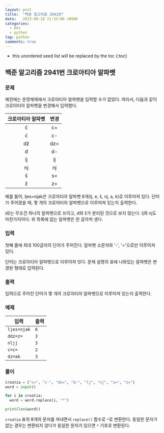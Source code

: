 ```yaml
---
layout: post
title:  "백준 알고리즘 2941번"
date:   2023-09-18 21:35:00 +0900
categories: 
  - Dev
  - python
tag: python
comments: true
---
```


* this unordered seed list will be replaced by the toc
{:toc}

## 백준 알고리즘 2941번 크로아티아 알파벳

### 문제

예전에는 운영체제에서 크로아티아 알파벳을 입력할 수가 없었다. 따라서, 다음과 같이 크로아티아 알파벳을 변경해서 입력했다.

| 크로아티아 알파벳 |	변경 |
| :---: | :---: |
| č	| c= |
| ć	| c- |
| dž| dz= |
| đ	| d- |
| lj| lj |
| nj| nj |
| š	| s= |
| ž	| z= |

예를 들어, ljes=njak은 크로아티아 알파벳 6개(lj, e, š, nj, a, k)로 이루어져 있다. 단어가 주어졌을 때, 몇 개의 크로아티아 알파벳으로 이루어져 있는지 출력한다.

dž는 무조건 하나의 알파벳으로 쓰이고, d와 ž가 분리된 것으로 보지 않는다. lj와 nj도 마찬가지이다. 위 목록에 없는 알파벳은 한 글자씩 센다.

### 입력

첫째 줄에 최대 100글자의 단어가 주어진다. 알파벳 소문자와 '-', '='으로만 이루어져 있다.

단어는 크로아티아 알파벳으로 이루어져 잇다. 문제 설명의 표에 나와있는 알파벳은 변경된 형태로 입력된다.

### 출력

입력으로 주어진 단어가 몇 개의 크로아티아 알파벳으로 이루어져 있는지 출력한다.

### 예제

| 입력 | 출력 |
| --- | --- |
| `ljes=njak` | `6` |
| `ddz=z=` | `3` |
| `nljj` | `3` |
| `c=c=` | `2` |
| `dz=ak` | `3` |

### 풀이

```py
croatia = ["c=", "c-", "dz=", "d-", "lj", "nj", "s=", "z="]
word = input()

for i in croatia:
  word = word.replace(i, "*")

print(len(word))
```

`croatia` 표의 8개의 문자를 꺼내면서 `replace()` 함수로 `*`로 변환한다. 동일한 문자가 없는 경우는 변환되지 않다가 동일한 문자가 있으면 `*` 기호로 변환된다. 
